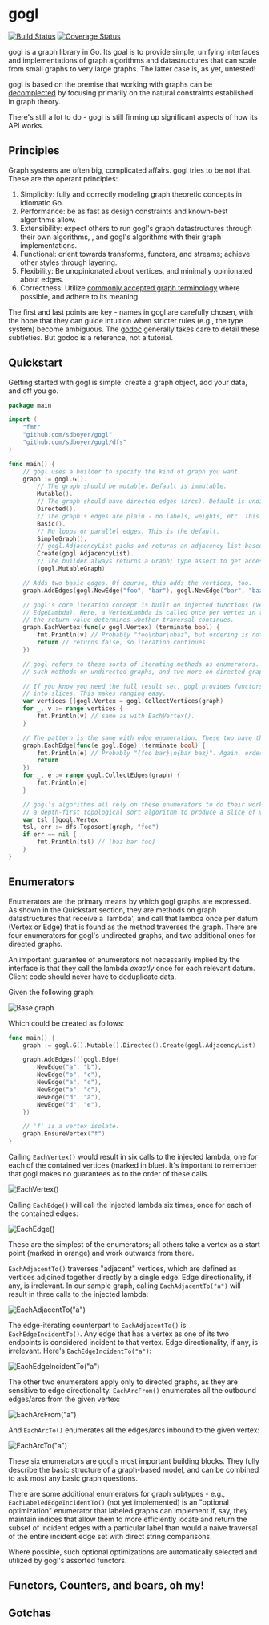 # gogl

[![Build Status](https://travis-ci.org/sdboyer/gogl.png?branch=master)](https://travis-ci.org/sdboyer/gogl)
[![Coverage Status](https://coveralls.io/repos/sdboyer/gogl/badge.png?branch=master)](https://coveralls.io/r/sdboyer/gogl?branch=master)

gogl is a graph library in Go. Its goal is to provide simple, unifying interfaces and implementations of graph algorithms and datastructures that can scale from small graphs to very large graphs. The latter case is, as yet, untested!

gogl is based on the premise that working with graphs can be [decomplected](http://www.infoq.com/presentations/Simple-Made-Easy) by focusing primarily on the natural constraints established in graph theory.

There's still a lot to do - gogl is still firming up significant aspects of how its API works.

## Principles

Graph systems are often big, complicated affairs. gogl tries to be not that. These are the operant principles:

1. Simplicity: fully and correctly modeling graph theoretic concepts in idiomatic Go.
1. Performance: be as fast as design constraints and known-best algorithms allow.
1. Extensibility: expect others to run gogl's graph datastructures through their own algorithms, , and gogl's algorithms with their graph implementations.
1. Functional: orient towards transforms, functors, and streams; achieve other styles through layering.
1. Flexibility: Be unopinionated about vertices, and minimally opinionated about edges.
1. Correctness: Utilize [commonly accepted graph terminology](http://en.wikipedia.org/wiki/Glossary_of_graph_theory) where possible, and adhere to its meaning.

The first and last points are key - names in gogl are carefully chosen, with the hope that they can guide intuition when stricter rules (e.g., the type system) become ambiguous. The [godoc](https://godoc.org/github.com/sdboyer/gogl) generally takes care to detail these subtleties. But godoc is a reference, not a tutorial.

## Quickstart

Getting started with gogl is simple: create a graph object, add your data, and off you go.

```go
package main

import (
	"fmt"
	"github.com/sdboyer/gogl"
	"github.com/sdboyer/gogl/dfs"
)

func main() {
	// gogl uses a builder to specify the kind of graph you want.
	graph := gogl.G().
		// The graph should be mutable. Default is immutable.
		Mutable().
		// The graph should have directed edges (arcs). Default is undirected.
		Directed().
		// The graph's edges are plain - no labels, weights, etc. This is the default.
		Basic().
		// No loops or parallel edges. This is the default.
		SimpleGraph().
		// gogl.AdjacencyList picks and returns an adjacency list-based graph, based on the spec.
		Create(gogl.AdjacencyList).
		// The builder always returns a Graph; type assert to get access to add/remove methods.
		(gogl.MutableGraph)

	// Adds two basic edges. Of course, this adds the vertices, too.
	graph.AddEdges(gogl.NewEdge("foo", "bar"), gogl.NewEdge("bar", "baz"))

	// gogl's core iteration concept is built on injected functions (VertexLambda or
	// EdgeLambda). Here, a VertexLambda is called once per vertex in the graph;
	// the return value determines whether traversal continues.
	graph.EachVertex(func(v gogl.Vertex) (terminate bool) {
		fmt.Println(v) // Probably "foo\nbar\nbaz", but ordering is not guaranteed.
		return // returns false, so iteration continues
	})

	// gogl refers to these sorts of iterating methods as enumerators. There are four
	// such methods on undirected graphs, and two more on directed graphs.

	// If you know you need the full result set, gogl provides functors to collect enumerations
	// into slices. This makes ranging easy.
	var vertices []gogl.Vertex = gogl.CollectVertices(graph)
	for _, v := range vertices {
		fmt.Println(v) // same as with EachVertex().
	}

	// The pattern is the same with edge enumeration. These two have the same output:
	graph.EachEdge(func(e gogl.Edge) (terminate bool) {
		fmt.Println(e) // Probably "{foo bar}\n{bar baz}". Again, ordering is not guaranteed.
		return
	})
	for _, e := range gogl.CollectEdges(graph) {
		fmt.Println(e)
	}

	// gogl's algorithms all rely on these enumerators to do their work. Here, we use
	// a depth-first topological sort algorithm to produce a slice of vertices.
	var tsl []gogl.Vertex
	tsl, err := dfs.Toposort(graph, "foo")
	if err == nil {
		fmt.Println(tsl) // [baz bar foo]
	}
}
```

## Enumerators

Enumerators are the primary means by which gogl graphs are expressed. As shown in the Quickstart section, they are methods on graph datastructures that receive a 'lambda', and call that lambda once per datum (Vertex or Edge) that is found as the method traverses the graph. There are four enumerators for gogl's undirected graphs, and two additional ones for directed graphs.

An important guarantee of enumerators not necessarily implied by the interface is that they call the lambda *exactly* once for each relevant datum. Client code should never have to deduplicate data.

Given the following graph:

![Base graph](doc/base.dot.png)

Which could be created as follows:
```go
func main() {
	graph := gogl.G().Mutable().Directed().Create(gogl.AdjacencyList)

	graph.AddEdges([]gogl.Edge{
		NewEdge("a", "b"),
		NewEdge("b", "c"),
		NewEdge("a", "c"),
		NewEdge("a", "c"),
		NewEdge("d", "a"),
		NewEdge("d", "e"),
	})

	// 'f' is a vertex isolate.
	graph.EnsureVertex("f")
}
```

Calling `EachVertex()` would result in six calls to the injected lambda, one for each of the contained vertices (marked in blue). It's important to remember that gogl makes no guarantees as to the order of these calls.

![EachVertex()](doc/ev.dot.png)

Calling `EachEdge()` will call the injected lambda six times, once for each of the contained edges:

![EachEdge()](doc/ee.dot.png)

These are the simplest of the enumerators; all others take a vertex as a start point (marked in orange) and work outwards from there.

`EachAdjacentTo()` traverses "adjacent" vertices, which are defined as vertices adjoined together directly by a single edge. Edge directionality, if any, is irrelevant. In our sample graph, calling `EachAdjacentTo("a")` will result in three calls to the injected lambda:

![EachAdjacentTo("a")](doc/av.dot.png)

The edge-iterating counterpart to `EachAdjacentTo()` is `EachEdgeIncidentTo()`. Any edge that has a vertex as one of its two endpoints is considered incident to that vertex. Edge directionality, if any, is irrelevant. Here's `EachEdgeIncidentTo("a")`:

![EachEdgeIncidentTo("a")](doc/eeit.dot.png)

The other two enumerators apply only to directed graphs, as they are sensitive to edge directionality. `EachArcFrom()` enumerates all the outbound edges/arcs from the given vertex:

![EachArcFrom("a")](doc/eaf.dot.png)

And `EachArcTo()` enumerates all the edges/arcs inbound to the given vertex:

![EachArcTo("a")](doc/eat.dot.png)

These six enumerators are gogl's most important building blocks. They fully describe the basic structure of a graph-based model, and can be combined to ask most any basic graph questions.

There are some additional enumerators for graph subtypes - e.g., `EachLabeledEdgeIncidentTo()` (not yet implemented) is an "optional optimization" enumerator that labeled graphs can implement if, say, they maintain indices that allow them to more efficiently locate and return the subset of incident edges with a particular label than would a naive traversal of the entire incident edge set with direct string comparisons.

Where possible, such optional optimizations are automatically selected and utilized by gogl's assorted functors.

## Functors, Counters, and bears, oh my!

## Gotchas
